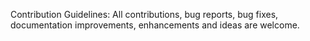 Contribution Guidelines:
   All contributions, bug reports, bug fixes, documentation improvements, enhancements and ideas are welcome.
